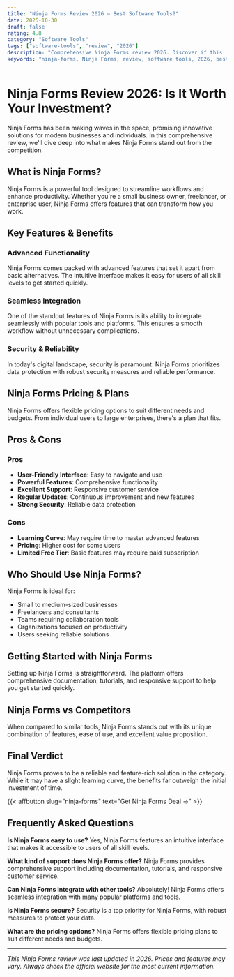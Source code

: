 ```yaml
---
title: "Ninja Forms Review 2026 – Best Software Tools?"
date: 2025-10-30
draft: false
rating: 4.8
category: "Software Tools"
tags: ["software-tools", "review", "2026"]
description: "Comprehensive Ninja Forms review 2026. Discover if this  tool is the best choice for your needs."
keywords: "ninja-forms, Ninja Forms, review, software tools, 2026, best software tools"
---
```


# Ninja Forms Review 2026: Is It Worth Your Investment?

Ninja Forms has been making waves in the  space, promising innovative solutions for modern businesses and individuals. In this comprehensive review, we'll dive deep into what makes Ninja Forms stand out from the competition.

## What is Ninja Forms?

Ninja Forms is a powerful  tool designed to streamline workflows and enhance productivity. Whether you're a small business owner, freelancer, or enterprise user, Ninja Forms offers features that can transform how you work.

## Key Features & Benefits

### Advanced Functionality
Ninja Forms comes packed with advanced features that set it apart from basic alternatives. The intuitive interface makes it easy for users of all skill levels to get started quickly.

### Seamless Integration
One of the standout features of Ninja Forms is its ability to integrate seamlessly with popular tools and platforms. This ensures a smooth workflow without unnecessary complications.

### Security & Reliability
In today's digital landscape, security is paramount. Ninja Forms prioritizes data protection with robust security measures and reliable performance.

## Ninja Forms Pricing & Plans

Ninja Forms offers flexible pricing options to suit different needs and budgets. From individual users to large enterprises, there's a plan that fits.

## Pros & Cons

### Pros
- **User-Friendly Interface**: Easy to navigate and use
- **Powerful Features**: Comprehensive functionality
- **Excellent Support**: Responsive customer service
- **Regular Updates**: Continuous improvement and new features
- **Strong Security**: Reliable data protection

### Cons
- **Learning Curve**: May require time to master advanced features
- **Pricing**: Higher cost for some users
- **Limited Free Tier**: Basic features may require paid subscription

## Who Should Use Ninja Forms?

Ninja Forms is ideal for:
- Small to medium-sized businesses
- Freelancers and consultants
- Teams requiring collaboration tools
- Organizations focused on productivity
- Users seeking reliable  solutions

## Getting Started with Ninja Forms

Setting up Ninja Forms is straightforward. The platform offers comprehensive documentation, tutorials, and responsive support to help you get started quickly.

## Ninja Forms vs Competitors

When compared to similar tools, Ninja Forms stands out with its unique combination of features, ease of use, and excellent value proposition.

## Final Verdict

Ninja Forms proves to be a reliable and feature-rich solution in the  category. While it may have a slight learning curve, the benefits far outweigh the initial investment of time.

{{< affbutton slug="ninja-forms" text="Get Ninja Forms Deal →" >}}

## Frequently Asked Questions

**Is Ninja Forms easy to use?**
Yes, Ninja Forms features an intuitive interface that makes it accessible to users of all skill levels.

**What kind of support does Ninja Forms offer?**
Ninja Forms provides comprehensive support including documentation, tutorials, and responsive customer service.

**Can Ninja Forms integrate with other tools?**
Absolutely! Ninja Forms offers seamless integration with many popular platforms and tools.

**Is Ninja Forms secure?**
Security is a top priority for Ninja Forms, with robust measures to protect your data.

**What are the pricing options?**
Ninja Forms offers flexible pricing plans to suit different needs and budgets.

---

*This Ninja Forms review was last updated in 2026. Prices and features may vary. Always check the official website for the most current information.*
